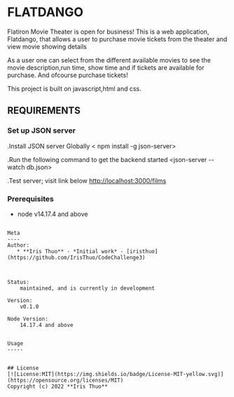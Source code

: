 # FLATDANGO

Flatiron Movie Theater is open for business! 
This is a web application, Flatdango, that allows a user to purchase movie tickets from the
theater and view movie showing details

As a user one can select from the different available movies to see the movie description,run time, show time and if tickets are available for purchase.
And ofcourse purchase tickets!


This project is built on javascript,html and css.


## REQUIREMENTS

### Set up JSON server
 .Install JSON server Globally < npm install -g json-server>

 .Run the following command to get the backend started
      <json-server --watch db.json>

.Test server; visit link below
      <http://localhost:3000/films>


### Prerequisites
* node v14.17.4 and above

```

Meta
----
Author:
   * **Iris Thuo** - *Initial work* - [iristhuo](https://github.com/IrisThuo/CodeChallenge3)
   


Status:
    maintained, and is currently in development

Version:
    v0.1.0

Node Version:
    14.17.4 and above


Usage
-----


## License
[![License:MIT](https://img.shields.io/badge/License-MIT-yellow.svg)](https://opensource.org/licenses/MIT)
Copyright (c) 2022 **Iris Thuo**




